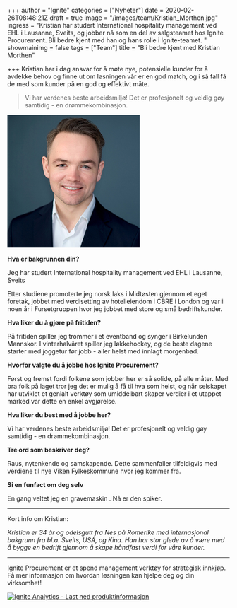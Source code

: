 +++
author = "Ignite"
categories = ["Nyheter"]
date = 2020-02-26T08:48:21Z
draft = true
image = "/images/team/Kristian_Morthen.jpg"
ingress = "Kristian har studert International hospitality management ved EHL i Lausanne, Sveits, og jobber nå som en del av salgsteamet hos Ignite Procurement. Bli bedre kjent med han og hans rolle i Ignite-teamet. "
showmainimg = false
tags = ["Team"]
title = "Bli bedre kjent med Kristian Morthen"

+++
Kristian har i dag ansvar for å møte nye, potensielle kunder for å avdekke behov og finne ut om løsningen vår er en god match, og i så fall få de med som kunder på en god og effektivt måte.

> Vi har verdenes beste arbeidsmiljø! Det er profesjonelt og veldig gøy samtidig - en drømmekombinasjon.

![Ignite-teamet](/images/team/Kristian_Morthen.jpg "Kristian Morthen")

**Hva er bakgrunnen din?**

Jeg har studert International hospitality management ved EHL i Lausanne, Sveits

Etter studiene promoterte jeg norsk laks i Midtøsten gjennom et eget foretak, jobbet med verdisetting av hotelleiendom i CBRE i London og var i noen år i Fursetgruppen hvor jeg jobbet med store og små bedriftskunder. 

**Hva liker du å gjøre på fritiden?**

På fritiden spiller jeg trommer i et eventband og synger i Birkelunden Mannskor. I vinterhalvåret spiller jeg løkkehockey, og de beste dagene starter med joggetur før jobb - aller helst med innlagt morgenbad.

**Hvorfor valgte du å jobbe hos Ignite Procurement?**

Først og fremst fordi folkene som jobber her er så solide, på alle måter. Med bra folk på laget tror jeg det er mulig å få til hva som helst, og når selskapet har utviklet et genialt verktøy som umiddelbart skaper verdier i et utappet marked var dette en enkel avgjørelse.

**Hva liker du best med å jobbe her?**

Vi har verdenes beste arbeidsmiljø! Det er profesjonelt og veldig gøy samtidig - en drømmekombinasjon.

**Tre ord som beskriver deg?**

Raus, nytenkende og samskapende. Dette sammenfaller tilfeldigvis med verdiene til nye Viken Fylkeskommune hvor jeg kommer fra.

**Si en funfact om deg selv**

En gang veltet jeg en gravemaskin . Nå er den spiker.

***

Kort info om Kristian:

_Kristian er 34 år og odelsgutt fra Nes på Romerike med internasjonal bakgrunn fra bl.a. Sveits, USA, og Kina. Han har stor glede av å være med å bygge en bedrift gjennom å skape håndfast verdi for våre kunder._

***

Ignite Procurement er et spend management verktøy for strategisk innkjøp. Få mer informasjon om hvordan løsningen kan hjelpe deg og din virksomhet!

[![](https://www.ignite.no/images/Last%20ned%20produktinfo%20-%201200%20x100.png "Ignite Analytics - Last ned produktinformasjon")](https://www.ignite.no/ignite-analytics/produktinformasjon/ "Ignite Procurement - Last ned produktinformasjon")